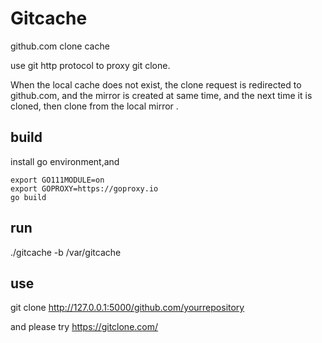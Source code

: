 # Gitcache
github.com clone cache

use git http  protocol to proxy git clone.

When the local cache does not exist, the clone request is redirected to github.com, and the mirror is created at same time, and the next time it is cloned, then clone from the local mirror .

## build

install go environment,and

```shell
export GO111MODULE=on
export GOPROXY=https://goproxy.io
go build
```

## run

./gitcache  -b /var/gitcache 

## use

git clone http://127.0.0.1:5000/github.com/yourrepository

and please try https://gitclone.com/